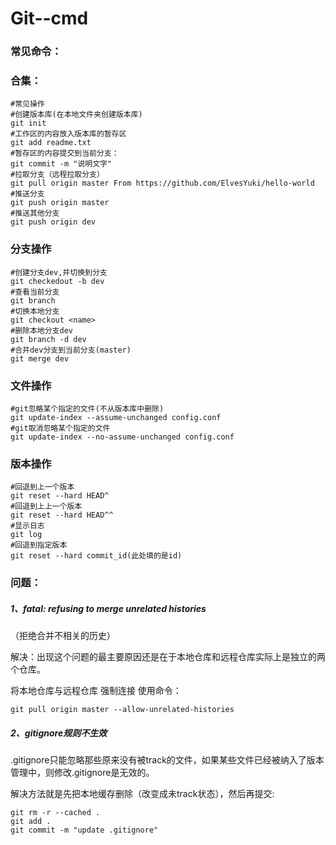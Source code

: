 # Git--cmd

### 常见命令：

### 合集：

```
#常见操作
#创建版本库(在本地文件夹创建版本库)
git init
#工作区的内容放入版本库的暂存区
git add readme.txt
#暂存区的内容提交到当前分支：
git commit -m "说明文字"
#拉取分支（远程拉取分支）
git pull origin master From https://github.com/ElvesYuki/hello-world
#推送分支
git push origin master
#推送其他分支
git push origin dev
```



### 分支操作

```
#创建分支dev,并切换到分支
git checkedout -b dev
#查看当前分支
git branch
#切换本地分支
git checkout <name>
#删除本地分支dev
git branch -d dev
#合并dev分支到当前分支(master)
git merge dev
```

### 文件操作

```
#git忽略某个指定的文件(不从版本库中删除)
git update-index --assume-unchanged config.conf
#git取消忽略某个指定的文件
git update-index --no-assume-unchanged config.conf
```



### 版本操作

```
#回退到上一个版本
git reset --hard HEAD^
#回退到上上一个版本
git reset --hard HEAD^^
#显示日志
git log
#回退到指定版本
git reset --hard commit_id(此处填的是id)
```



### 问题：

##### 1、fatal: refusing to merge unrelated histories 

（拒绝合并不相关的历史）

解决：出现这个问题的最主要原因还是在于本地仓库和远程仓库实际上是独立的两个仓库。

将本地仓库与远程仓库 强制连接 使用命令：

```
git pull origin master --allow-unrelated-histories
```

##### 2、gitignore规则不生效

.gitignore只能忽略那些原来没有被track的文件，如果某些文件已经被纳入了版本管理中，则修改.gitignore是无效的。

解决方法就是先把本地缓存删除（改变成未track状态），然后再提交:

```
git rm -r --cached .
git add .
git commit -m "update .gitignore"
```

